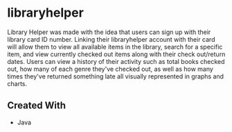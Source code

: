 # libraryhelper

Library Helper was made with the idea that users can sign up with their library card ID number. Linking their libraryhelper account with their card will allow them to view all available items in the library, search for a specific item, and view currently checked out items along with their check out/return dates. Users can view a history of their activity such as total books checked out, how many of each genre they've checked out, as well as how many times they've returned something late all visually represented in graphs and charts.

## Created With

* Java
